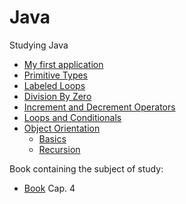 # Java
Studying Java

* [My first application](https://github.com/RaphaelBatagini/java/tree/master/MyApplication)
* [Primitive Types](https://github.com/RaphaelBatagini/java/tree/master/PrimitiveTypes)
* [Labeled Loops](https://github.com/RaphaelBatagini/java/tree/master/LabeledLoops)
* [Division By Zero](https://github.com/RaphaelBatagini/java/tree/master/DivisionByZero)
* [Increment and Decrement Operators](https://github.com/RaphaelBatagini/java/tree/master/IncrementDecrement)
* [Loops and Conditionals](https://github.com/RaphaelBatagini/java/tree/master/LoopsAndConditionals)
* [Object Orientation](https://github.com/RaphaelBatagini/java/tree/master/ObjectOrientation)
	* [Basics](https://github.com/RaphaelBatagini/java/tree/master/ObjectOrientation/Basics)
	* [Recursion](https://github.com/RaphaelBatagini/java/tree/master/ObjectOrientation/Recursion)

Book containing the subject of study:
* [Book](https://www.caelum.com.br/apostila-java-orientacao-objetos) Cap. 4
